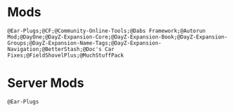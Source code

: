 # Mods

`@Ear-Plugs;@CF;@Community-Online-Tools;@Dabs Framework;@Autorun Mod;@DayOne;@DayZ-Expansion-Core;@DayZ-Expansion-Book;@DayZ-Expansion-Groups;@DayZ-Expansion-Name-Tags;@DayZ-Expansion-Navigation;@BetterStash;@Doc's Car Fixes;@FieldShovelPlus;@MuchStuffPack`

# Server Mods

`@Ear-Plugs`
